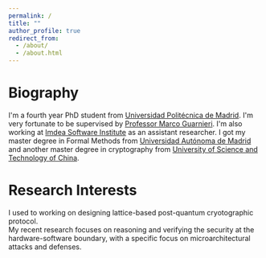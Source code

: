```yaml
---
permalink: /
title: ""
author_profile: true
redirect_from: 
  - /about/
  - /about.html
---
```


Biography
======
I'm a fourth year PhD student from [Universidad Politécnica de Madrid](https://www.upm.es/). I'm very fortunate to be supervised by [Professor Marco Guarnieri](https://mguarnieri.github.io/). I'm also working at [Imdea Software Institute](https://software.imdea.org/es/) as an assistant researcher. I got my master degree in Formal Methods from [Universidad Autónoma de Madrid](https://www.uam.es/uam/inicio) and another master degree in cryptography from [University of Science and Technology of China](https://en.ustc.edu.cn/).

Research Interests
======
I used to working on designing lattice-based post-quantum cryotographic protocol.  
My recent research focuses on reasoning and verifying the security at the hardware-software boundary, with a specific focus on microarchitectural attacks and defenses.

